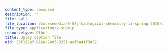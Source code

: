 ```yaml
---
content_type: resource
description: ''
file: null
file_location: /coursemedia/5-08j-biological-chemistry-ii-spring-2016/29f192afb16a7a033251aaf6a41f3a32_046HoQGN5F4.srt
file_type: application/x-subrip
resourcetype: Other
title: 3play caption file
uid: 29f192af-b16a-7a03-3251-aaf6a41f3a32
---
```

